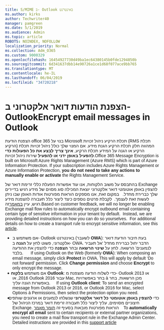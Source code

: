 ```yaml
---
title: S/MIME ב- Outlook באינטרנט
ms.author: kirks
author: Techwriter40
manager: pamgreen
ms.date: 5/1/2019
ms.audience: Admin
ms.topic: article
ROBOTS: NOINDEX, NOFOLLOW
localization_priority: Normal
ms.collection: Adm_O365
ms.custom: 9000329
ms.openlocfilehash: 16454927730d49ba1ec64380145b0fde1294850b
ms.sourcegitcommit: 6d341637dbb14e90726a1ce1d68f077ace9bb765
ms.translationtype: MT
ms.contentlocale: he-IL
ms.lasthandoff: 06/04/2019
ms.locfileid: "34720218"
---
```

# <a name="encrypt-email-messages-in-outlook"></a><span data-ttu-id="12763-102">הצפנת הודעות דואר אלקטרוני ב- Outlook</span><span class="sxs-lookup"><span data-stu-id="12763-102">Encrypt email messages in Outlook</span></span>

<p><span data-ttu-id="12763-103"><span style="font-size: 10.5pt; font-family: 'Verdana',sans-serif;">הצפנת הודעת office 365 בנוי על Microsoft תכלת הרקיע ניהול זכויות (RMS תכלת הרקיע) המהווה חלק תכלת הרקיע הגנת מידע. אם המנוי שלך כולל ניהול זכויות תכלת הרקיע או הגנה על המידע תכלת הרקיע, <strong style="mso-bidi-font-weight: normal;">אינך צריך לבצע את כל הפעולות כדי להפעיל באופן ידני או להפעיל</strong> שירות ניהול זכויות.</span></span><span class="sxs-lookup"><span data-stu-id="12763-103"><span style="font-size: 10.5pt; font-family: 'Verdana',sans-serif;">Office 365 Message Encryption is built on Microsoft Azure Rights Management (Azure RMS) which is part of Azure Information Protection. If your subscription includes Azure Rights Management or Azure Information Protection, <strong style="mso-bidi-font-weight: normal;">you do not need to take any actions to manually enable or activate</strong> the Rights Management Service.</span></span></span></p> <p><span data-ttu-id="12763-104"><span style="font-size: 10.5pt; font-family: 'Verdana',sans-serif;">בהתבסס על משוב הלקוחות, אנו עוד אפשרות הפעלת כללי זרימת דואר של Exchange להצפין באופן אוטומטי דואר אלקטרוני יוצאת המכילה סוג מסוים של מידע רגיש בדיירים שלך כברירת מחדל. &nbsp; במקום זאת, אנו מספקים הוראות מפורטות אודות האופן שבו ניתן לעשות זאת לעצמך. &nbsp;לקבלת פרטים נוספים כיצד ליצור כלל תעבורה להצפנת מידע רגיש, עיין <a href="https://aka.ms/OmeEtr">במאמר</a>זה.</span><u></u><span style="text-decoration: line-through;"></span></span><span class="sxs-lookup"><span data-stu-id="12763-104"><span style="font-size: 10.5pt; font-family: 'Verdana',sans-serif;">Based on customer feedback, we will no longer be enabling Exchange mail flow rules to automatically encrypt outbound email containing certain type of sensitive information in your tenant by default.&nbsp; Instead, we are providing detailed instructions on how you can do so yourselves. &nbsp;For additional details on how to create a transport rule to encrypt sensitive information, see this <a href="https://aka.ms/OmeEtr">article</a>.</span><u></u><span style="text-decoration: line-through;"></span></span></span></p> <ul> <li style="text-indent: -.25in; mso-list: l0 level1 lfo1;"><span data-ttu-id="12763-105"><span style="font-size: 10.5pt; font-family: Symbol; mso-fareast-font-family: Symbol; mso-bidi-font-family: Symbol;"><span style="mso-list: Ignore;">&nbsp;&nbsp; &nbsp; &nbsp; </span> </span> <span style="font-size: 10.5pt; font-family: 'Verdana',sans-serif;">אם משתמש ב- Outlook באינטרנט (לשעבר <strong style="mso-bidi-font-weight: normal;">OWA</strong>): בעת חיבור הודעת דואר אלקטרוני, פשוט לחץ על <strong>הגנה</strong> ב- OWA. הדבר יחול כברירת מחדל &lsquo;אל תעביר לנמענים&rsquo; הרשאה. לחץ על <strong>שינוי הרשאה</strong> ובחר <strong>הצפנה</strong> כדי להצפין את ההודעה בלבד.</span></span><span class="sxs-lookup"><span data-stu-id="12763-105"><span style="font-size: 10.5pt; font-family: Symbol; mso-fareast-font-family: Symbol; mso-bidi-font-family: Symbol;"><span style="mso-list: Ignore;">&nbsp; &nbsp; &nbsp;&nbsp; </span></span><span style="font-size: 10.5pt; font-family: 'Verdana',sans-serif;">If using Outlook on the Web (formerly <strong style="mso-bidi-font-weight: normal;">OWA</strong>): When composing an email message, simply click <strong>Protect</strong> in OWA. This will apply by default &lsquo;Do not forward&rsquo; permission. Click <strong>Change permission</strong> and choose <strong>Encrypt</strong> to only encrypt the message.</span></span></span></li> <li style="text-indent: -.25in; mso-list: l0 level1 lfo1;"><span data-ttu-id="12763-106"><span style="font-size: 10.5pt; font-family: 'Verdana',sans-serif;">&nbsp;&nbsp; &nbsp; אם משתמש <strong style="mso-bidi-font-weight: normal;">בלקוח Outlook</strong>: כדי לשלוח הודעה מוצפנת מ- Outlook 2013 או 2016, או Outlook 2016 עבור Mac, בחר באפשרויות &agrave; מכן הרשאות, בחר באפשרות הגנה עליך.</span></span><span class="sxs-lookup"><span data-stu-id="12763-106"><span style="font-size: 10.5pt; font-family: 'Verdana',sans-serif;">&nbsp; &nbsp;&nbsp; If using <strong style="mso-bidi-font-weight: normal;">Outlook client</strong>: To send an encrypted message from Outlook 2013 or 2016, or Outlook 2016 for Mac, select Options &agrave; Permissions, then select the protection option you need.</span></span></span></li> <li style="text-indent: -.25in; mso-list: l0 level1 lfo1;"><span data-ttu-id="12763-107"><span style="font-size: 10.5pt; font-family: 'Verdana',sans-serif;">&nbsp;&nbsp; כדי <strong style="mso-bidi-font-weight: normal;">להצפין באופן אוטומטי כל דואר אלקטרוני</strong> שנשלחו לנמענים או ארגונים שותפים חיצוניים מסוימים, עליך ליצור כלל תעבורה זרימת דואר במרכז הניהול של Exchange. הוראות מפורטות מובאות בסעיף זה <span style="color: black;"><a href="https://docs.microsoft.com/en-us/office365/securitycompliance/define-mail-flow-rules-to-encrypt-email#create-a-mail-flow-rule-to-encrypt-email-messages-with-the-new-ome-capabilities">תומך מאמר</a></span></span></span><span class="sxs-lookup"><span data-stu-id="12763-107"><span style="font-size: 10.5pt; font-family: 'Verdana',sans-serif;">&nbsp; &nbsp; To <strong style="mso-bidi-font-weight: normal;">automatically encrypt all email</strong> sent to certain recipients or external partner organizations, you need to create a mail flow transport rule in the Exchange Admin Center. Detailed instructions are provided in this <span style="color: black;"><a href="https://docs.microsoft.com/en-us/office365/securitycompliance/define-mail-flow-rules-to-encrypt-email#create-a-mail-flow-rule-to-encrypt-email-messages-with-the-new-ome-capabilities">support article</a></span></span></span></span></li> </ul>

